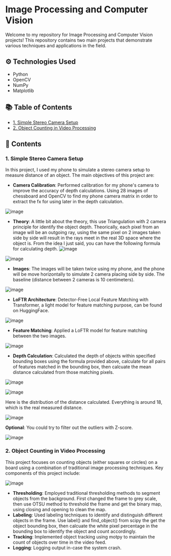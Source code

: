 # Image Processing and Computer Vision

Welcome to my repository for Image Processing and Computer Vision projects! This repository contains two main projects that demonstrate various techniques and applications in the field.

## ⚙️ Technologies Used
- Python
- OpenCV
- NumPy
- Matplotlib

## 📚 Table of Contents
- [1. Simple Stereo Camera Setup](#1-simple-stereo-camera-setup)
- [2. Object Counting in Video Processing](#2-object-counting-in-video-processing)

## 📂 Contents

### 1. Simple Stereo Camera Setup
In this project, I used my phone to simulate a stereo camera setup to measure distance of an object. The main objectives of this project are:
- **Camera Calibration**: Performed calibration for my phone's camera to improve the accuracy of depth calculations. Using 28 images of chessboard and OpenCV to find my phone camera matrix in order to extract the fx for using later in the depth calculation.

![image](https://github.com/user-attachments/assets/01daab1d-6450-4595-91d2-4b280d411cd3)

- **Theory**: A little bit about the theory, this use Triangulation with 2 camera principle for identify the object depth. Theorically, each pixel from an image will be an outgoing ray, using the same pixel on 2 images taken side by side will result in the rays meet in the real 3D space where the object is. From the idea I just said, you can have the following formula for calculating depth.
![image](https://github.com/user-attachments/assets/5ee713fc-6ac4-4745-854f-a1fb843babe1)

![image](https://github.com/user-attachments/assets/29f65363-0eb3-4373-ac17-77d4c3288123)

- **Images**: The images will be taken twice using my phone, and the phone will be move horizontally to simulate 2 camera placing side by side. The baseline (distance between 2 cameras is 10 centimeters).

![image](https://github.com/user-attachments/assets/5ee1a31e-2ee7-42a9-a118-d506dc4d970c)

- **LoFTR Architecture**: Detector-Free Local Feature Matching with Transformer, a light model for feature matching purpose, can be found on HuggingFace. 

![image](https://github.com/user-attachments/assets/608869e6-7717-40f3-a658-fb432ad0d32e)
 
- **Feature Matching**: Applied a LoFTR model for feature matching between the two images.

![image](https://github.com/user-attachments/assets/af069375-634b-4b22-98b7-643f4b2464e6)

- **Depth Calculation**: Calculated the depth of objects within specified bounding boxes using the formula provided above, calculate for all pairs of features matched in the bounding box, then calcuate the mean distance calculated from those matching pixels.

![image](https://github.com/user-attachments/assets/07c63731-e692-4091-b7c8-4cc8c47ffa26)

![image](https://github.com/user-attachments/assets/23b1a6a6-51d0-498d-962c-2ba822e995a9)

Here is the distribution of the distance calculated. Everything is around 18, which is the real measured distance. 

![image](https://github.com/user-attachments/assets/2a0105f3-87fb-40b2-9787-050ba6db5913)

**Optional**: You could try to filter out the outliers with Z-score. 

![image](https://github.com/user-attachments/assets/97abe409-457d-4f3b-a2a7-85a613fb436d)


### 2. Object Counting in Video Processing
This project focuses on counting objects (either squares or circles) on a board using a combination of traditional image processing techniques. Key components of this project include:

![image](https://github.com/user-attachments/assets/d62c34bf-ba17-4bef-8d41-2b00fb072eb8)

- **Thresholding**: Employed traditional thresholding methods to segment objects from the background. First changed the frame to grey scale, then use OTSU method to threshold the frame and get the binary map, using closing and opening to clean the map.
- **Labeling**: Used labeling techniques to identify and distinguish different objects in the frame. Use label() and find_object() from scipy the get the object bounding box, then calcuate the white pixel percentage in the bounding box to identify the object and count accordingly.
- **Tracking**: Implemented object tracking using motpy to maintain the count of objects over time in the video feed.
- **Logging**: Logging output in-case the system crash.

